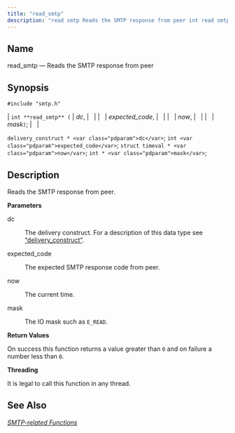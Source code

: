```yaml
---
title: "read_smtp"
description: "read smtp Reads the SMTP response from peer int read smtp dc expected code now mask delivery construct dc int expected code struct timeval now int mask Reads the SMTP response from peer dc The delivery construct For a description of this data type see Section 68 11 delivery construct..."
---
```


<a name="apis.read_smtp"></a> 
## Name

read_smtp — Reads the SMTP response from peer

## Synopsis

`#include "smtp.h"`

| `int **read_smtp** (` | <var class="pdparam">dc</var>, |   |
|   | <var class="pdparam">expected_code</var>, |   |
|   | <var class="pdparam">now</var>, |   |
|   | <var class="pdparam">mask</var>`)`; |   |

`delivery_construct * <var class="pdparam">dc</var>`;
`int <var class="pdparam">expected_code</var>`;
`struct timeval * <var class="pdparam">now</var>`;
`int * <var class="pdparam">mask</var>`;<a name="idp61754976"></a> 
## Description

Reads the SMTP response from peer.

**<a name="idp61756192"></a> Parameters**

<dl class="variablelist">

<dt>dc</dt>

<dd>

The delivery construct. For a description of this data type see [“delivery_construct”](/momentum/3/3-api/structs-delivery-construct).

</dd>

<dt>expected_code</dt>

<dd>

The expected SMTP response code from peer.

</dd>

<dt>now</dt>

<dd>

The current time.

</dd>

<dt>mask</dt>

<dd>

The IO mask such as `E_READ`.

</dd>

</dl>

**<a name="idp61765488"></a> Return Values**

On success this function returns a value greater than `0` and on failure a number less than `0`.

**<a name="idp61767360"></a> Threading**

It is legal to call this function in any thread.

<a name="idp61768912"></a> 
## See Also

[*SMTP-related Functions*](/momentum/3/3-api/smtp)